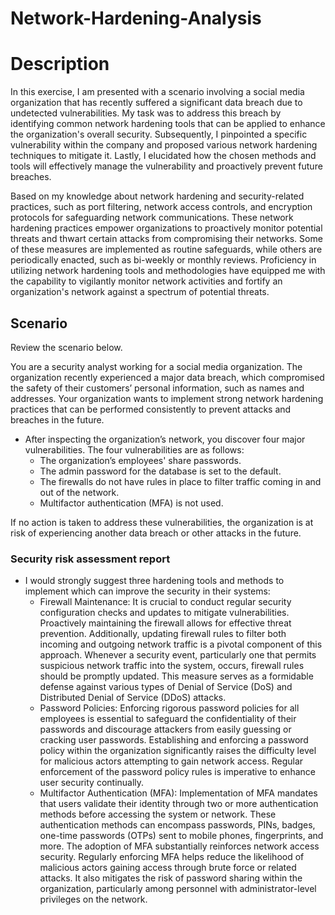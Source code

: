 # Network-Hardening-Analysis
<h1>Description</h1>
In this exercise, I am presented with a scenario involving a social media organization that has recently suffered a significant data breach due to undetected vulnerabilities. My task was to address this breach by identifying common network hardening tools that can be applied to enhance the organization's overall security. Subsequently, I pinpointed a specific vulnerability within the company and proposed various network hardening techniques to mitigate it. Lastly, I elucidated how the chosen methods and tools will effectively manage the vulnerability and proactively prevent future breaches.

Based on my knowledge about network hardening and security-related practices, such as port filtering, network access controls, and encryption protocols for safeguarding network communications. These network hardening practices empower organizations to proactively monitor potential threats and thwart certain attacks from compromising their networks. Some of these measures are implemented as routine safeguards, while others are periodically enacted, such as bi-weekly or monthly reviews. Proficiency in utilizing network hardening tools and methodologies have equipped me with the capability to vigilantly monitor network activities and fortify an organization's network against a spectrum of potential threats.

<h2>Scenario</h2>
Review the scenario below.

You are a security analyst working for a social media organization. The organization recently experienced a major data breach, which compromised the safety of their customers’ personal information, such as names and addresses. Your organization wants to implement strong network hardening practices that can be performed consistently to prevent attacks and breaches in the future.


- <a> After inspecting the organization’s network, you discover four major vulnerabilities. The four vulnerabilities are as follows: </a>
    -  The organization’s employees' share passwords.
    -  The admin password for the database is set to the default.
    -  The firewalls do not have rules in place to filter traffic coming in and out of the network.
    -  Multifactor authentication (MFA) is not used. 


If no action is taken to address these vulnerabilities, the organization is at risk of experiencing another data breach or other attacks in the future. 


<h3>Security risk assessment report </h3>

- <a> I would strongly suggest three hardening tools and methods to implement which can improve the security in their systems:  </a>
    -  Firewall Maintenance: It is crucial to conduct regular security configuration checks and updates to mitigate vulnerabilities. Proactively maintaining the firewall allows for effective threat prevention. Additionally, updating firewall rules to filter both incoming and outgoing network traffic is a pivotal component of this approach. Whenever a security event, particularly one that permits suspicious network traffic into the system, occurs, firewall rules should be promptly updated. This measure serves as a formidable defense against various types of Denial of Service (DoS) and Distributed Denial of Service (DDoS) attacks.
    -  Password Policies: Enforcing rigorous password policies for all employees is essential to safeguard the confidentiality of their passwords and discourage attackers from easily guessing or cracking user passwords. Establishing and enforcing a password policy within the organization significantly raises the difficulty level for malicious actors attempting to gain network access. Regular enforcement of the password policy rules is imperative to enhance user security continually.
    -  Multifactor Authentication (MFA): Implementation of MFA mandates that users validate their identity through two or more authentication methods before accessing the system or network. These authentication methods can encompass passwords, PINs, badges, one-time passwords (OTPs) sent to mobile phones, fingerprints, and more. The adoption of MFA substantially reinforces network access security. Regularly enforcing MFA helps reduce the likelihood of malicious actors gaining access through brute force or related attacks. It also mitigates the risk of password sharing within the organization, particularly among personnel with administrator-level privileges on the network.
